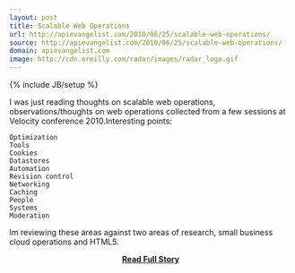 ```yaml
---
layout: post
title: Scalable Web Operations
url: http://apievangelist.com/2010/06/25/scalable-web-operations/
source: http://apievangelist.com/2010/06/25/scalable-web-operations/
domain: apievangelist.com
image: http://cdn.oreilly.com/radar/images/radar_logo.gif
---
```

{% include JB/setup %}<p>I was just reading thoughts on scalable web operations, observations/thoughts on web operations collected from a few sessions at Velocity conference 2010.Interesting points:

	Optimization
	Tools
	Cookies
	Datastores
	Automation
	Revision control
	Networking
	Caching
	People
	Systems
	Moderation

Im reviewing these areas against two areas of research, small business cloud operations and HTML5.</p>
<center><p><a href="http://apievangelist.com/2010/06/25/scalable-web-operations/" style='padding:25px; font-sze:18px; font-weight: bold;'>Read Full Story</a></p></center>
